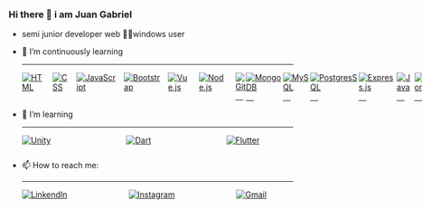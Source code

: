 ### Hi there 👋 i am Juan Gabriel
 - semi junior developer web 🧑‍💻windows user
- 🌱 I’m continuously learning
  <hr/>
  <div align='left' style="display: flex; justify-content: space-between;">
	<!-- Programming Languages. -->
  <a href='https://developer.mozilla.org/en-US/docs/Web/HTML'>
		<img src='https://img.shields.io/badge/html-E34F26?logo=html5&logoWidth=30&labelColor=black&style=for-the-badge' alt='HTML'>
	</a>
	&emsp;
  <a href='https://developer.mozilla.org/en-US/docs/Web/CSS'>
		<img src='https://img.shields.io/badge/css-1572B6?logo=css3&logoWidth=30&labelColor=black&style=for-the-badge&logoColor=1572B6' alt='CSS'>
	</a>
  &emsp;
  <a href='https://developer.mozilla.org/en-US/docs/Web/JavaScript'>
		<img src='https://img.shields.io/badge/javascript-F7DF1E?logo=javascript&logoWidth=30&labelColor=black&style=for-the-badge' alt='JavaScript'>
	</a>
	&emsp;
  <a href='https://getbootstrap.com/'>
		<img src='https://img.shields.io/badge/bootstrap-563D7C?logo=bootstrap&logoWidth=30&labelColor=black&style=for-the-badge' alt='Bootstrap'>
  </a>
  &emsp;
  <a href='https://www.Vuejs.org/'>
		<img src='https://img.shields.io/badge/VueJS-226622?logoWidth=30&labelColor=black&style=for-the-badge&logo=vuedotjs' alt='Vue.js'>
	</a>
  &emsp;
	<a href='https://nodejs.org/en/'>
		<img src='https://img.shields.io/badge/node.js-339933?logo=node.js&logoWidth=30&labelColor=black&style=for-the-badge' alt='Node.js'>
	</a>
	&emsp;
  <a href='https://git-scm.com'>
		<img src='https://img.shields.io/badge/Git-red?logo=git&logoWidth=30&labelColor=black&style=for-the-badge' alt='Git'>
  &emsp;
    <a href='https://git-scm.com](https://www.mongodb.com/'>
		<img src='https://img.shields.io/badge/MongoDB-4EA94B?style=for-the-badge&logo=mongodb&logoColor=white' alt='MongoDB'>
  &emsp;
    <a href='https://www.mysql.com/'>
		<img src='https://img.shields.io/badge/MySQL-005C84?style=for-the-badge&logo=mysql&logoColor=white' alt='MySQL'>
  &emsp;
    <a href='https://www.pgsclusters.com/?utm_source=google.com&utm_medium=ads&utm_term=postgresql%20cloud&gclid=CjwKCAjwwb6lBhBJEiwAbuVUSjqLOvJ3rFt76bCYGVKQ0ptsySbFIun6Aqs7aXcBpQZYdhlYWU1FORoCzy0QAvD_BwE'>
		<img src='https://img.shields.io/badge/PostgreSQL-316192?style=for-the-badge&logo=postgresql&logoColor=white'alt='PostgresSQL'>
  &emsp;
    <a href='https://expressjs.com/'>
		<img src='https://img.shields.io/badge/Express.js-404D59?style=for-the-badge' alt='Express.js'>
  &emsp;
       <a href='https://www.java.com/es/'>
		<img src='https://img.shields.io/badge/Java-ED8B00?style=for-the-badge&logo=openjdk&logoColor=white' alt='Java'>
  &emsp;
          <a href='https://www.python.org/'>
		<img src='https://img.shields.io/badge/Python-14354C?style=for-the-badge&logo=python&logoColor=white' alt='Python'>
  &emsp;
    <a href='https://react.dev/'>
		<img src='https://img.shields.io/badge/React-20232A?style=for-the-badge&logo=react&logoColor=61DAFB' alt='React'>
  &emsp;
        
  </a>
  <hr/>
</div>

- 🤔 I’m  learning
    <hr/>
  <div align='left' style="display: flex; justify-content: space-between;">
    <a href='https://unity.com/es'>
		 <img src='https://img.shields.io/badge/Unity-100000?style=for-the-badge&logo=unity&logoColor=white' alt='Unity'>
    </a>
    &emsp;
    <a href='https://dart.dev/'>
		 <img src='https://img.shields.io/badge/Dart-0175C2?style=for-the-badge&logo=dart&logoColor=white' alt='Dart'>
    </a>
    &emsp;
    <a href='https://flutter.dev/?gclid=CjwKCAjwwb6lBhBJEiwAbuVUSrE2f0tdp8q12TFf4L8xkFcA5Q1H6Wu03Mo1bgQKtam4UDXjaU-v8hoCRtQQAvD_BwE&gclsrc=aw.ds'>
		 <img src='https://img.shields.io/badge/Flutter-02569B?style=for-the-badge&logo=flutter&logoColor=white' alt='Flutter'>
    </a>
    
	
  <hr/>
</div>


- 📫 How to reach me:
      <hr/>
  <div align='left' style="display: flex; justify-content: space-between;">
    <a href='https://www.linkedin.com/in/juan-gabriel-almeida-martinez-b7738b1b2'>
		 <img src='https://img.shields.io/badge/LinkedIn-0077B5?style=for-the-badge&logo=linkedin&logoColor=white' alt='LinkendIn'>
    </a>
    &emsp;
    <a href='https://instagram.com/juanalmeida653?igshid=NGExMmI2YTkyZg=='>
		 <img src='https://img.shields.io/badge/Instagram-E4405F?style=for-the-badge&logo=instagram&logoColor=white' alt='Instagram'>
    </a>
    &emsp;
    <a href='https://mail.google.com/mail/u/0/?tab=rm&ogbl#inbox'>
		 <img src='https://img.shields.io/badge/Gmail-D14836?style=for-the-badge&logo=gmail&logoColor=white' alt='Gmail'>
    </a>
    
	
  <hr/>
</div>
 

